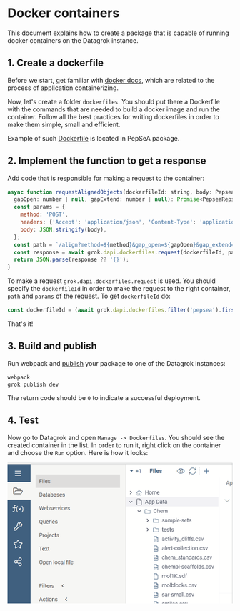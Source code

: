 <!-- TITLE: Creating a docker container -->

# Docker containers

This document explains how to create a package that is capable of running docker containers on the Datagrok instance.

## 1. Create a dockerfile

Before we start, get familiar with
[docker docs](https://docs.docker.com/get-started/02_our_app/),
 which are related to the process of application containerizing.

Now, let's create a folder `dockerfiles`. You should put there a Dockerfile with
the commands that are needed to build a docker image and run the container.
Follow all the best practices for writing dockerfiles in order to make them
simple, small and efficient.  

Example of such
 [Dockerfile](https://github.com/datagrok-ai/public/blob/master/packages/PepSeA/dockerfiles/Dockerfile)
 is located in PepSeA package.

## 2. Implement the function to get a response

Add code that is responsible for making a request to the container:

```js
async function requestAlignedObjects(dockerfileId: string, body: PepseaBodyUnit[], method: string,
  gapOpen: number | null, gapExtend: number | null): Promise<PepseaRepsonse> {
  const params = {
    method: 'POST',
    headers: {'Accept': 'application/json', 'Content-Type': 'application/json'},
    body: JSON.stringify(body),
  };
  const path = `/align?method=${method}&gap_open=${gapOpen}&gap_extend=${gapExtend}`;
  const response = await grok.dapi.dockerfiles.request(dockerfileId, path, params);
  return JSON.parse(response ?? '{}');
}
```

To make a request `grok.dapi.dockerfiles.request` is used. You should specify
the `dockerfileId` in order to make the request to the right container, `path`
and `params` of the request. To get `dockerfileId` do:

```js
const dockerfileId = (await grok.dapi.dockerfiles.filter('pepsea').first()).id;
```

That's it!

## 3. Build and publish

Run webpack and [publish](../develop.md#publishing) your package to one of the
 Datagrok instances:

```shell
webpack
grok publish dev
```

The return code should be `0` to indicate a successful deployment.

## 4. Test

Now go to Datagrok and open `Manage -> Dockerfiles`. You should see the created
container in the list. In order to run it, right click on the container and
choose the `Run` option. Here is how it looks:

![docker-container](./docker.gif)
